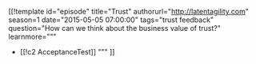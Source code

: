 [[!template id="episode"
title="Trust"
authorurl="http://latentagility.com"
season=1
date="2015-05-05 07:00:00"
tags="trust feedback"
question="How can we think about the business value of trust?"
learnmore="""
- [[!c2 AcceptanceTest]]
"""
]]
